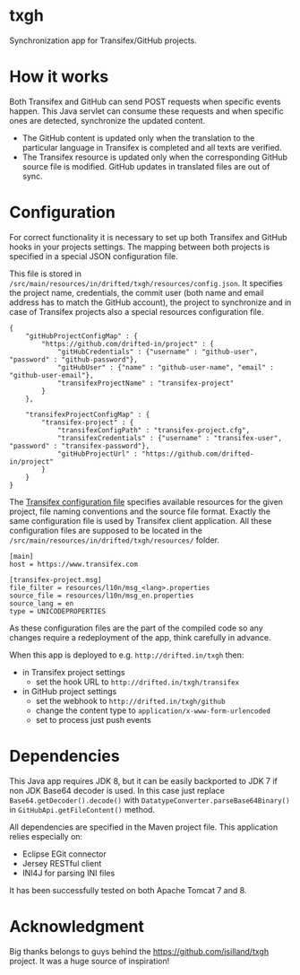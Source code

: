 txgh
====
Synchronization app for Transifex/GitHub projects.

How it works
============
Both Transifex and GitHub can send POST requests when specific events happen. This Java servlet can consume these requests and when specific ones are detected, synchronize the updated content.

  * The GitHub content is updated only when the translation to the particular language in Transifex is completed and all texts are verified.
  * The Transifex resource is updated only when the corresponding GitHub source file is modified. GitHub updates in translated files are out of sync.


Configuration
=============
For correct functionality it is necessary to set up both Transifex and GitHub hooks in your projects settings. The mapping between both projects is specified in a special JSON configuration file. 

This file is stored in `/src/main/resources/in/drifted/txgh/resources/config.json`. It specifies the project name, credentials, the commit user (both name and email address has to match the GitHub account), the project to synchronize and in case of Transifex projects also a special resources configuration file.

    {
        "gitHubProjectConfigMap" : {
            "https://github.com/drifted-in/project" : {
                "gitHubCredentials" : {"username" : "github-user", "password" : "github-password"},
                "gitHubUser" : {"name" : "github-user-name", "email" : "github-user-email"},
                "transifexProjectName" : "transifex-project"
            }
        },

        "transifexProjectConfigMap" : {
            "transifex-project" : {
                "transifexConfigPath" : "transifex-project.cfg",
                "transifexCredentials" : {"username" : "transifex-user", "password" : "transifex-password"},
                "gitHubProjectUrl" : "https://github.com/drifted-in/project"
            }
        }
    }

The [Transifex configuration file](http://docs.transifex.com/client/config/) specifies available resources for the given project, file naming conventions and the source file format. Exactly the same configuration file is used by Transifex client application. All these configuration files are supposed to be located in the `/src/main/resources/in/drifted/txgh/resources/` folder.

    [main]
    host = https://www.transifex.com

    [transifex-project.msg]
    file_filter = resources/l10n/msg_<lang>.properties
    source_file = resources/l10n/msg_en.properties
    source_lang = en
    type = UNICODEPROPERTIES

As these configuration files are the part of the compiled code so any changes require a redeployment of the app, think carefully in advance.

When this app is deployed to e.g. `http://drifted.in/txgh` then:
  * in Transifex project settings
      * set the hook URL to `http://drifted.in/txgh/transifex`
  * in GitHub project settings
      * set the webhook to `http://drifted.in/txgh/github` 
      * change the content type to `application/x-www-form-urlencoded`
      * set to process just push events


Dependencies
============
This Java app requires JDK 8, but it can be easily backported to JDK 7 if non JDK Base64 decoder is used. In this case just replace `Base64.getDecoder().decode()` with `DatatypeConverter.parseBase64Binary()` in `GitHubApi.getFileContent()` method.

All dependencies are specified in the Maven project file. This application relies especially on:
  * Eclipse EGit connector
  * Jersey RESTful client
  * INI4J for parsing INI files

It has been successfully tested on both Apache Tomcat 7 and 8.

Acknowledgment
==============
Big thanks belongs to guys behind the https://github.com/jsilland/txgh project. It was a huge source of inspiration!


